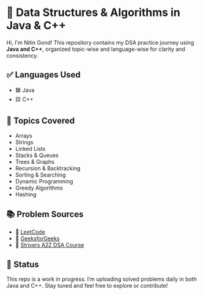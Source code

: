 # 🧠 Data Structures & Algorithms in Java & C++

Hi, I'm Nitin Gond! This repository contains my DSA practice journey using **Java and C++**, organized topic-wise and language-wise for clarity and consistency.

## ✅ Languages Used

- 🟦 Java
- 🟨 C++

## 📁 Topics Covered

- Arrays
- Strings
- Linked Lists
- Stacks & Queues
- Trees & Graphs
- Recursion & Backtracking
- Sorting & Searching
- Dynamic Programming
- Greedy Algorithms
- Hashing

## 📚 Problem Sources

- 🔗 [LeetCode](https://leetcode.com)
- 🔗 [GeeksforGeeks](https://www.geeksforgeeks.org/)
- 🔗 [Strivers A2Z DSA Course](https://takeuforward.org)

## 🚀 Status

This repo is a work in progress. I’m uploading solved problems daily in both Java and C++. Stay tuned and feel free to explore or contribute!
